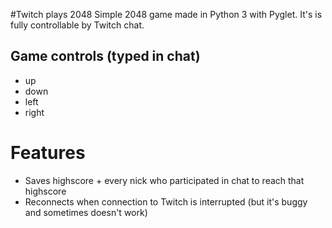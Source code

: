 #Twitch plays 2048
Simple 2048 game made in Python 3 with Pyglet.
It's is fully controllable by Twitch chat.
## Game controls (typed in chat)
- up
- down
- left
- right
# Features
- Saves highscore + every nick who participated in chat to reach that highscore
- Reconnects when connection to Twitch is interrupted (but it's buggy and sometimes doesn't work)
